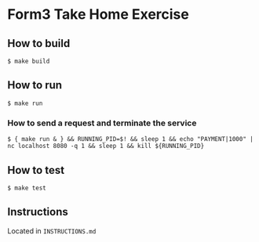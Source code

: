 # Form3 Take Home Exercise

## How to build

```
$ make build
```

## How to run

```
$ make run 
```

### How to send a request and terminate the service

```
$ { make run & } && RUNNING_PID=$! && sleep 1 && echo "PAYMENT|1000" | nc localhost 8080 -q 1 && sleep 1 && kill ${RUNNING_PID}
```

## How to test

```
$ make test
```

## Instructions

Located in `INSTRUCTIONS.md`
